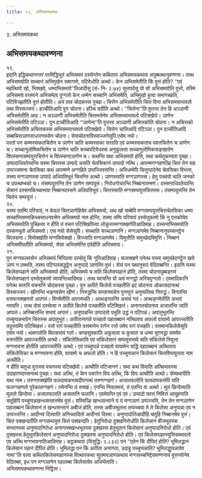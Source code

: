 ```yaml
---
title: ०३. अभिसमयकथा

---
```

३. अभिसमयकथा  


## अभिसमयकथावण्णना

१९.  
इदानि इद्धिकथानन्तरं परमिद्धिभूतं अभिसमयं दस्सेन्तेन कथिताय अभिसमयकथाय अपुब्बत्थानुवण्णना। तत्थ अभिसमयोति सच्चानं अभिमुखेन समागमो, पटिवेधोति अत्थो। केन अभिसमेतीति किं वुत्तं होति? ‘‘एवं महत्थियो खो, भिक्खवे, धम्माभिसमयो’’तिआदीसु (सं॰ नि॰ २.७४) सुत्तपदेसु यो सो अभिसमयोति वुत्तो, तस्मिं अभिसमये वत्तमाने अभिसमेता पुग्गलो केन धम्मेन सच्चानि अभिसमेति, अभिमुखो हुत्वा समागच्छति, पटिविज्झतीति वुत्तं होतीति। अयं ताव चोदकस्स पुच्छा। चित्तेन अभिसमेतीति चित्तं विना अभिसमयाभावतो तथा विस्सज्जनं। हञ्चीतिआदि पुन चोदना। हञ्चि यदीति अत्थो। ‘‘चित्तेना’’ति वुत्तत्ता तेन हि अञ्ञाणी अभिसमेतीति आह। न अञ्ञाणी अभिसमेतीति चित्तमत्तेनेव अभिसमयाभावतो पटिक्खेपो। ञाणेन अभिसमेतीति पटिञ्ञा। पुन हञ्चीतिआदि ‘‘ञाणेना’’ति वुत्तत्ता अञ्ञाणी अचित्तकोति चोदना। न अचित्तको अभिसमेतीति अचित्तकस्स अभिसमयाभावतो पटिक्खेपो। चित्तेन चातिआदि पटिञ्ञा। पुन हञ्चीतिआदि सब्बचित्तञाणसाधारणवसेन चोदना। सेसचोदनाविस्सज्जनेसुपि एसेव नयो।  
परतो पन कम्मस्सकतचित्तेन च ञाणेन चाति कम्मस्सका सत्ताति एवं कम्मस्सकताय पवत्तचित्तेन च ञाणेन च। सच्चानुलोमिकचित्तेन च ञाणेन चाति सच्चपटिवेधस्स अनुकूलत्ता सच्चानुलोमिकसङ्खातेन विपस्सनासम्पयुत्तचित्तेन च विपस्सनाञाणेन च। कथन्ति यथा अभिसमयो होति, तथा कथेतुकम्यता पुच्छा। उप्पादाधिपतेय्यन्ति यस्मा चित्तस्स उप्पादे असति चेतसिकानं उप्पादो नत्थि। आरम्मणग्गहणञ्हि चित्तं तेन सह उप्पज्जमाना चेतसिका कथं आरम्मणे अग्गहिते उप्पज्जिस्सन्ति। अभिधम्मेपि चित्तुप्पादेनेव चेतसिका विभत्ता, तस्मा मग्गञाणस्स उप्पादे अधिपतिभूतं चित्तन्ति अत्थो। ञाणस्साति मग्गञाणस्स। हेतु पच्चयो चाति जनको च उपत्थम्भको च। तंसम्पयुत्तन्ति तेन ञाणेन सम्पयुत्तं। निरोधगोचरन्ति निब्बानारम्मणं। दस्सनाधिपतेय्यन्ति सेसानं दस्सनकिच्चाभावा निब्बानदस्सने अधिपतिभूतं। चित्तस्साति मग्गसम्पयुत्तचित्तस्स। तंसम्पयुत्तन्ति तेन चित्तेन सम्पयुत्तं।  
२०.  
यस्मा एतम्पि परियायं, न केवलं चित्तञाणेहियेव अभिसमयो, अथ खो सब्बेपि मग्गसम्पयुत्तचित्तचेतसिका धम्मा सच्चाभिसमयकिच्चसाधनवसेन अभिसमयो नाम होन्ति, तस्मा तम्पि परियायं दस्सेतुकामो किं नु एत्तकोयेव अभिसमयोति पुच्छित्वा न हीति तं वचनं पटिक्खिपित्वा लोकुत्तरमग्गक्खणेतिआदिमाह। दस्सनाभिसमयोति दस्सनभूतो अभिसमयो। एस नयो सेसेसुपि। सच्चाति सच्चञाणानि। मग्गञाणमेव निब्बानानुपस्सनट्ठेन विपस्सना। विमोक्खोति मग्गविमोक्खो। विज्जाति मग्गञाणमेव। विमुत्तीति समुच्छेदविमुत्ति। निब्बानं अभिसमीयतीति अभिसमयो, सेसा अभिसमेन्ति एतेहीति अभिसमया।  
२१.  
पुन मग्गफलवसेन अभिसमयं भिन्दित्वा दस्सेतुं किं नूतिआदिमाह। फलक्खणे पनेत्थ यस्मा समुच्छेदनट्ठेन खये ञाणं न लब्भति, तस्मा पटिप्पस्सद्धट्ठेन अनुप्पादे ञाणन्ति वुत्तं। सेसं पन यथानुरूपं वेदितब्बन्ति। इदानि यस्मा किलेसप्पहाने सति अभिसमयो होति, अभिसमये च सति किलेसप्पहानं होति, तस्मा चोदनापुब्बङ्गमं किलेसप्पहानं दस्सेतुकामो य्वायन्तिआदिमाह। तत्थ य्वायन्ति यो अयं मग्गट्ठो अरियपुग्गलो। एवमादिकानि पनेत्थ चत्तारि वचनानि चोदकस्स पुच्छा। पुन अतीते किलेसे पजहतीति इदं चोदनाय ओकासदानत्थं विस्सज्जनं। खीणन्ति भङ्गवसेन खीणं। निरुद्धन्ति सन्तानवसेन पुनप्पुनं अनुप्पत्तिया निरुद्धं। विगतन्ति वत्तमानक्खणतो अपगतं। विगमेतीति अपगमयति। अत्थङ्गतन्ति अभावं गतं। अत्थङ्गमेतीति अभावं गमयति। तत्थ दोसं दस्सेत्वा न अतीते किलेसे पजहतीति पटिक्खित्तं। अनागतचोदनाय अजातन्ति जातिं अप्पत्तं। अनिब्बत्तन्ति सभावं अप्पत्तं। अनुप्पन्नन्ति उप्पादतो पभुति उद्धं न पटिपन्नं। अपातुभूतन्ति पच्चुप्पन्नभावेन चित्तस्स अपातुभूतं। अतीतानागते पजहतो पहातब्बानं नत्थिताय अफलो वायामो आपज्जतीति तदुभयम्पि पटिक्खित्तं। रत्तो रागं पजहतीति वत्तमानेन रागेन रत्तो तमेव रागं पजहति। वत्तमानकिलेसेसुपि एसेव नयो। थामगतोति थिरसभावं गतो। कण्हसुक्काति अकुसला च कुसला च धम्मा युगनद्धा सममेव वत्तन्तीति आपज्जतीति अत्थो। संकिलेसिकाति एवं संकिलेसानं सम्पयुत्तभावे सति संकिलेसे नियुत्ता मग्गभावना होतीति आपज्जतीति अत्थो। एवं पच्चुप्पन्ने पजहतो वायामेन सद्धिं पहातब्बानं अत्थिताय संकिलेसिका च मग्गभावना होति, वायामो च अफलो होति। न हि पच्चुप्पन्नानं किलेसानं चित्तविप्पयुत्तता नाम अत्थीति।  
न हीति चतुधा वुत्तस्स वचनस्स पटिक्खेपो। अत्थीति पटिजाननं। यथा कथं वियाति अत्थिभावस्स उदाहरणदस्सनत्थं पुच्छा। यथा अत्थि, तं केन पकारेन विय अत्थि, किं विय अत्थीति अत्थो। सेय्यथापीति यथा नाम। तरुणरुक्खोति फलदायकभावदीपनत्थं तरुणग्गहणं। अजातफलोति फलदायकत्तेपि सति फलग्गहणतो पुरेकालग्गहणं। तमेनन्ति तं रुक्खं। एनन्ति निपातमत्तं, तं एतन्ति वा अत्थो। मूलं छिन्देय्याति मूलतो छिन्देय्य। अजातफलाति अजातानि फलानि। एवमेवन्ति एवं एवं। उप्पादो पवत्तं निमित्तं आयूहनाति चतूहिपि पच्चुप्पन्नखन्धसन्तानमेव वुत्तं। यस्मिञ्हि खन्धसन्ताने यं यं मग्गञाणं उप्पज्जति, तेन तेन मग्गञाणेन पहातब्बानं किलेसानं तं खन्धसन्तानं अबीजं होति, तस्स अबीजभूतत्ता तप्पच्चया ते ते किलेसा अनुप्पन्ना एव न उप्पज्जन्ति। आदीनवं दिस्वाति अनिच्चादितो आदीनवं दिस्वा। अनुप्पादोतिआदीहि चतूहि निब्बानमेव वुत्तं। चित्तं पक्खन्दतीति मग्गसम्पयुत्तं चित्तं पक्खन्दति। हेतुनिरोधा दुक्खनिरोधोति किलेसानं बीजभूतस्स सन्तानस्स अनुप्पादनिरोधा अनागतक्खन्धभूतस्स दुक्खस्स हेतुभूतानं किलेसानं अनुप्पादनिरोधो होति। एवं दुक्खस्स हेतुभूतकिलेसानं अनुप्पादनिरोधा दुक्खस्स अनुप्पादनिरोधो होति। एवं किलेसप्पहानयुत्तिसब्भावतो एव अत्थि मग्गभावनातिआदिमाह। अट्ठकथायं (विसुद्धि॰ २.८३२) पन ‘‘एतेन किं दीपितं होति? भूमिलद्धानं किलेसानं पहानं दीपितं होति। भूमिलद्धा पन किं अतीता अनागता, उदाहु पच्चुप्पन्नाति? भूमिलद्धुप्पन्नायेव नामा’’ति वत्वा कथितकिलेसप्पहानस्स वित्थारकथा सुतमयञाणकथाय मग्गसच्चनिद्देसवण्णनायं वुत्तनयेनेव वेदितब्बा, इध पन मग्गञाणेन पहातब्बा किलेसायेव अधिप्पेताति।  
अभिसमयकथावण्णना निट्ठिता।  